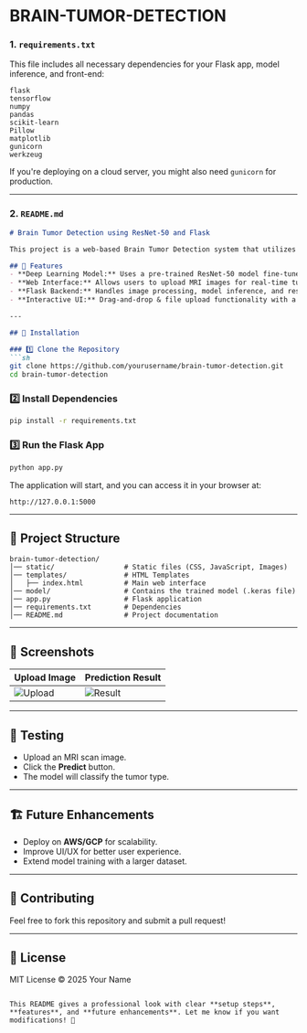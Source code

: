 # BRAIN-TUMOR-DETECTION

### **1. `requirements.txt`**

This file includes all necessary dependencies for your Flask app, model inference, and front-end:

```
flask
tensorflow
numpy
pandas
scikit-learn
Pillow
matplotlib
gunicorn
werkzeug
```

If you're deploying on a cloud server, you might also need `gunicorn` for production.

---

### **2. `README.md`**

````markdown
# Brain Tumor Detection using ResNet-50 and Flask

This project is a web-based Brain Tumor Detection system that utilizes deep learning with **ResNet-50** for MRI image classification. The model is trained using TensorFlow and deployed using Flask.

## 📌 Features
- **Deep Learning Model:** Uses a pre-trained ResNet-50 model fine-tuned for MRI image classification.
- **Web Interface:** Allows users to upload MRI images for real-time tumor detection.
- **Flask Backend:** Handles image processing, model inference, and response generation.
- **Interactive UI:** Drag-and-drop & file upload functionality with a clean, modern design.

---

## 🚀 Installation

### 1️⃣ Clone the Repository
```sh
git clone https://github.com/yourusername/brain-tumor-detection.git
cd brain-tumor-detection
````

### 2️⃣ Install Dependencies

```sh
pip install -r requirements.txt
```

### 3️⃣ Run the Flask App

```sh
python app.py
```

The application will start, and you can access it in your browser at:

```
http://127.0.0.1:5000
```

---

## 📁 Project Structure

```
brain-tumor-detection/
│── static/                 # Static files (CSS, JavaScript, Images)
│── templates/              # HTML Templates
│   ├── index.html          # Main web interface
│── model/                  # Contains the trained model (.keras file)
│── app.py                  # Flask application
│── requirements.txt        # Dependencies
│── README.md               # Project documentation
```

---

## 📸 Screenshots

| Upload Image                      | Prediction Result                 |
| --------------------------------- | --------------------------------- |
| ![Upload](static/screenshot1.png) | ![Result](static/screenshot2.png) |

---

## 🧪 Testing

* Upload an MRI scan image.
* Click the **Predict** button.
* The model will classify the tumor type.

---

## 🏗 Future Enhancements

* Deploy on **AWS/GCP** for scalability.
* Improve UI/UX for better user experience.
* Extend model training with a larger dataset.

---

## 🤝 Contributing

Feel free to fork this repository and submit a pull request!

---

## 📜 License

MIT License © 2025 Your Name

```

This README gives a professional look with clear **setup steps**, **features**, and **future enhancements**. Let me know if you want modifications! 🚀
```
